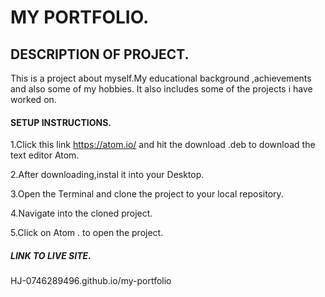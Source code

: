 # MY PORTFOLIO.

## DESCRIPTION OF PROJECT.

This is a project about myself.My educational background ,achievements and also some of my hobbies.
It also includes some of the projects i have worked on.

#### SETUP INSTRUCTIONS.

1.Click this link https://atom.io/ and hit the download .deb to download the text editor Atom.

2.After downloading,instal it into your Desktop.

3.Open the Terminal and clone the project to your local repository.

4.Navigate into the cloned project.

5.Click on Atom . to open the project.

##### LINK TO LIVE SITE.

HJ-0746289496.github.io/my-portfolio

